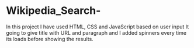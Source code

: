 # Wikipedia_Search-
In this project I have used HTML, CSS and JavaScript based on user input It going to give title with URL and paragraph and I added spinners every time its loads before showing the results.
